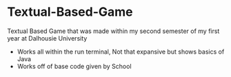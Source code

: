 # Textual-Based-Game
Textual Based Game that was made within my second semester of my first year at Dalhousie University

- Works all within the run terminal, Not that expansive but shows basics of Java
- Works off of base code given by School
